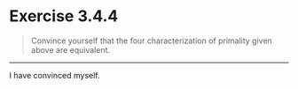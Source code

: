 # Exercise 3.4.4

> Convince yourself that the four characterization of primality given above are equivalent.

---

I have convinced myself.
